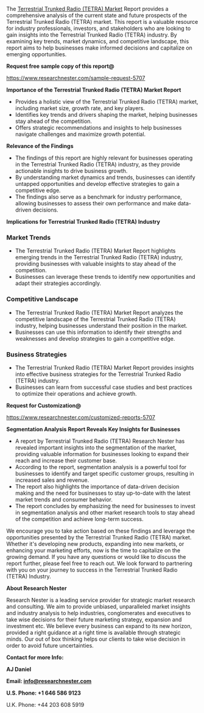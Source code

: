﻿<a name="_hlk168498031"></a>The [Terrestrial Trunked Radio (TETRA) Market](https://www.researchnester.com/reports/terrestrial-trunked-radio-market/5707) Report provides a comprehensive analysis of the current state and future prospects of the Terrestrial Trunked Radio (TETRA) market. This report is a valuable resource for industry professionals, investors, and stakeholders who are looking to gain insights into the Terrestrial Trunked Radio (TETRA) industry. By examining key trends, market dynamics, and competitive landscape, this report aims to help businesses make informed decisions and capitalize on emerging opportunities.

**Request free sample copy of this report@**

<https://www.researchnester.com/sample-request-5707> 

**Importance of the Terrestrial Trunked Radio (TETRA) Market Report**

- Provides a holistic view of the Terrestrial Trunked Radio (TETRA) market, including market size, growth rate, and key players.
- Identifies key trends and drivers shaping the market, helping businesses stay ahead of the competition.
- Offers strategic recommendations and insights to help businesses navigate challenges and maximize growth potential.

**Relevance of the Findings**

- The findings of this report are highly relevant for businesses operating in the Terrestrial Trunked Radio (TETRA) industry, as they provide actionable insights to drive business growth.
- By understanding market dynamics and trends, businesses can identify untapped opportunities and develop effective strategies to gain a competitive edge.
- The findings also serve as a benchmark for industry performance, allowing businesses to assess their own performance and make data-driven decisions.

**Implications for Terrestrial Trunked Radio (TETRA) Industry**
### **Market Trends**
- The Terrestrial Trunked Radio (TETRA) Market Report highlights emerging trends in the Terrestrial Trunked Radio (TETRA) industry, providing businesses with valuable insights to stay ahead of the competition.
- Businesses can leverage these trends to identify new opportunities and adapt their strategies accordingly.
### **Competitive Landscape**
- The Terrestrial Trunked Radio (TETRA) Market Report analyzes the competitive landscape of the Terrestrial Trunked Radio (TETRA) industry, helping businesses understand their position in the market.
- Businesses can use this information to identify their strengths and weaknesses and develop strategies to gain a competitive edge.
### **Business Strategies**
- The Terrestrial Trunked Radio (TETRA) Market Report provides insights into effective business strategies for the Terrestrial Trunked Radio (TETRA) industry.
- Businesses can learn from successful case studies and best practices to optimize their operations and achieve growth.

**Request for Customization@**

<https://www.researchnester.com/customized-reports-5707> 

**Segmentation Analysis Report Reveals Key Insights for Businesses**

- A report by Terrestrial Trunked Radio (TETRA) Research Nester has revealed important insights into the segmentation of the market, providing valuable information for businesses looking to expand their reach and increase their customer base.
- According to the report, segmentation analysis is a powerful tool for businesses to identify and target specific customer groups, resulting in increased sales and revenue.
- The report also highlights the importance of data-driven decision making and the need for businesses to stay up-to-date with the latest market trends and consumer behavior.
- The report concludes by emphasizing the need for businesses to invest in segmentation analysis and other market research tools to stay ahead of the competition and achieve long-term success.

We encourage you to take action based on these findings and leverage the opportunities presented by the Terrestrial Trunked Radio (TETRA) market. Whether it's developing new products, expanding into new markets, or enhancing your marketing efforts, now is the time to capitalize on the growing demand. If you have any questions or would like to discuss the report further, please feel free to reach out. We look forward to partnering with you on your journey to success in the Terrestrial Trunked Radio (TETRA) Industry.

**About Research Nester**

Research Nester is a leading service provider for strategic market research and consulting. We aim to provide unbiased, unparalleled market insights and industry analysis to help industries, conglomerates and executives to take wise decisions for their future marketing strategy, expansion and investment etc. We believe every business can expand to its new horizon, provided a right guidance at a right time is available through strategic minds. Our out of box thinking helps our clients to take wise decision in order to avoid future uncertainties.

**Contact for more Info:**

**AJ Daniel**

**Email: info@researchnester.com**

**U.S. Phone: +1 646 586 9123**

U.K. Phone: +44 203 608 5919



